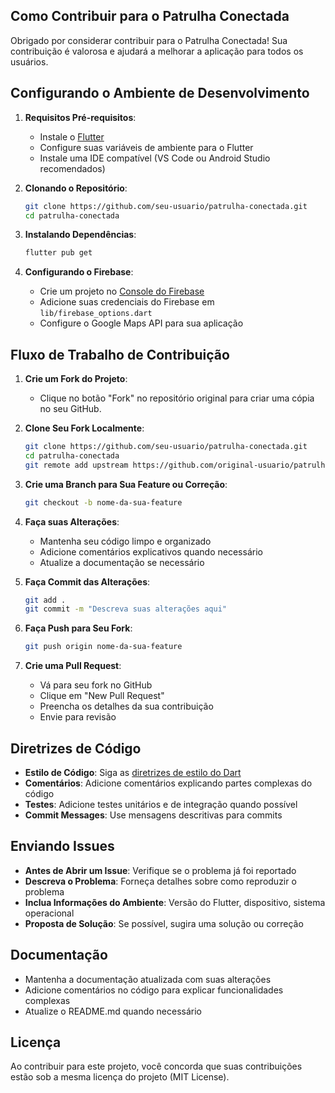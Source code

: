 ## Como Contribuir para o Patrulha Conectada

Obrigado por considerar contribuir para o Patrulha Conectada! Sua contribuição é valorosa e ajudará a melhorar a aplicação para todos os usuários.

## Configurando o Ambiente de Desenvolvimento

1. **Requisitos Pré-requisitos**:
   - Instale o [Flutter](https://flutter.dev/docs/get-started/install)
   - Configure suas variáveis de ambiente para o Flutter
   - Instale uma IDE compatível (VS Code ou Android Studio recomendados)

2. **Clonando o Repositório**:
   ```bash
   git clone https://github.com/seu-usuario/patrulha-conectada.git
   cd patrulha-conectada
   ```

3. **Instalando Dependências**:
   ```bash
   flutter pub get
   ```

4. **Configurando o Firebase**:
   - Crie um projeto no [Console do Firebase](https://console.firebase.google.com/)
   - Adicione suas credenciais do Firebase em `lib/firebase_options.dart`
   - Configure o Google Maps API para sua aplicação

## Fluxo de Trabalho de Contribuição

1. **Crie um Fork do Projeto**:
   - Clique no botão "Fork" no repositório original para criar uma cópia no seu GitHub.

2. **Clone Seu Fork Localmente**:
   ```bash
   git clone https://github.com/seu-usuario/patrulha-conectada.git
   cd patrulha-conectada
   git remote add upstream https://github.com/original-usuario/patrulha-conectada.git
   ```

3. **Crie uma Branch para Sua Feature ou Correção**:
   ```bash
   git checkout -b nome-da-sua-feature
   ```

4. **Faça suas Alterações**:
   - Mantenha seu código limpo e organizado
   - Adicione comentários explicativos quando necessário
   - Atualize a documentação se necessário

5. **Faça Commit das Alterações**:
   ```bash
   git add .
   git commit -m "Descreva suas alterações aqui"
   ```

6. **Faça Push para Seu Fork**:
   ```bash
   git push origin nome-da-sua-feature
   ```

7. **Crie uma Pull Request**:
   - Vá para seu fork no GitHub
   - Clique em "New Pull Request"
   - Preencha os detalhes da sua contribuição
   - Envie para revisão

## Diretrizes de Código

- **Estilo de Código**: Siga as [diretrizes de estilo do Dart](https://dart.dev/guides/language/effective-dart)
- **Comentários**: Adicione comentários explicando partes complexas do código
- **Testes**: Adicione testes unitários e de integração quando possível
- **Commit Messages**: Use mensagens descritivas para commits

## Enviando Issues

- **Antes de Abrir um Issue**: Verifique se o problema já foi reportado
- **Descreva o Problema**: Forneça detalhes sobre como reproduzir o problema
- **Inclua Informações do Ambiente**: Versão do Flutter, dispositivo, sistema operacional
- **Proposta de Solução**: Se possível, sugira uma solução ou correção

## Documentação

- Mantenha a documentação atualizada com suas alterações
- Adicione comentários no código para explicar funcionalidades complexas
- Atualize o README.md quando necessário

## Licença

Ao contribuir para este projeto, você concorda que suas contribuições estão sob a mesma licença do projeto (MIT License).
